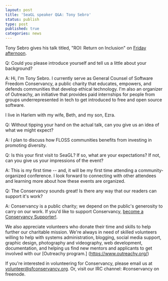 ```yaml
---
layout: post
title: 'SeaGL speaker Q&A: Tony Sebro'
status: publish
type: post
published: true
categories: news
---
```



Tony Sebro gives his talk titled, "ROI: Return on Inclusion" on [Friday afternoon](https://osem.seagl.org/conferences/seagl2017/program/proposals/372).

Q: Could you please introduce yourself and tell us a little about your background?
 
A: Hi, I'm Tony Sebro.  I currently serve as General Counsel of Software Freedom Conservancy, a public charity that educates, empowers, and defends communities that develop ethical technology.  I'm also an organizer of Outreachy, an initiative that provides paid internships for people from groups underrepresented in tech to get introduced to free
and open source software.

I live in Harlem with my wife, Beth, and my son, Ezra.

Q: Without tipping your hand on the actual talk, can you give us an idea of what we might expect?

A: I plan to discuss how FLOSS communities benefits from investing in promoting diversity.

Q: Is this your first visit to SeaGL? If so, what are your expectations? If not, can you give us your impressions of the event?
 
A: This is my first time -- and, it will be my first time attending a community-organized conference.  I look forward to connecting with other attendees and learning more about how these events are organized.

Q: The Conservancy sounds great! Is there any way that our readers can support it's work?

A: Conservancy is a public charity; we depend on the public's generosity to carry on our work. If you'd like to support Conservancy, [become a Conservancy Supporter!](https://sfconservancy.org/supporter).

We also appreciate volunteers who donate their time and skills to help further our charitable mission.  We're always in need of skilled volunteers willing to help with systems administration, blogging, social media support, graphic design, photography and videography, web development, documentation, and helping us find new mentors and applicants to get involved with our [Outreachy program.] (https://www.outreachy.org/)

If you're interested in volunteering for Conservancy, please email us at volunteer@sfconservancy.org. Or, visit our IRC channel:  #conservancy on freenode.


